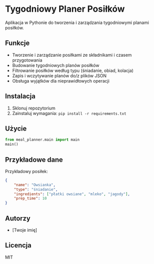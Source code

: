 # Tygodniowy Planer Posiłków

Aplikacja w Pythonie do tworzenia i zarządzania tygodniowymi planami posiłków.

## Funkcje
- Tworzenie i zarządzanie posiłkami ze składnikami i czasem przygotowania
- Budowanie tygodniowych planów posiłków
- Filtrowanie posiłków według typu (śniadanie, obiad, kolacja)
- Zapis i wczytywanie planów do/z plików JSON
- Obsługa wyjątków dla nieprawidłowych operacji

## Instalacja
1. Sklonuj repozytorium
2. Zainstaluj wymagania: `pip install -r requirements.txt`

## Użycie
```python
from meal_planner.main import main
main()
```

## Przykładowe dane
Przykładowy posiłek:
```json
{
    "name": "Owsianka",
    "type": "śniadanie",
    "ingredients": ["płatki owsiane", "mleko", "jagody"],
    "prep_time": 10
}
```

## Autorzy
- [Twoje imię]

## Licencja
MIT
